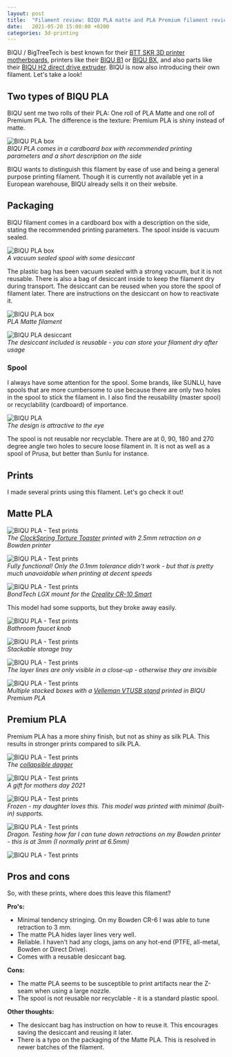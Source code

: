 ```yaml
---
layout: post
title:  "Filament review: BIQU PLA matte and PLA Premium filament review - The first filament production from BIQU"
date:   2021-05-20 15:00:00 +0200
categories: 3d-printing
---
```


BIQU / BigTreeTech is best known for their [BTT SKR 3D printer motherboards](/blog/2021/01/24/bigtreetrech-skr-cr6-review), printers like their [BIQU B1](/blog/2020/10/18/biqu-b1-review) or [BIQU BX](https://www.biqu.equipment/collections/3d-printer), and also parts like their [BIQU H2 direct drive extruder](/blog/2021/02/08/biqu-h2-direct-drive-extruder-review-no-compromises). BIQU is now also introducing their own filament. Let's take a look!

## Two types of BIQU PLA

<style scoped>
  img + p, img + em {
    clear: both;
    display: block;
  }
</style>

BIQU sent me two rolls of their PLA: One roll of PLA Matte and one roll of Premium PLA. The difference is the texture: Premium PLA is shiny instead of matte.

![BIQU PLA box](/images/blog/2021-05-20-biqu-pla-matte-premium-filament-review/cover.jpg)
*BIQU PLA comes in a cardboard box with recommended printing parameters and a short description on the side*

BIQU wants to distinguish this filament by ease of use and being a general purpose printing filament. Though it is currently not available yet in a European warehouse, BIQU already sells it on their website.

## Packaging

BIQU filament comes in a cardboard box with a description on the side, stating the recommended printing parameters. The spool inside is vacuum sealed.

![BIQU PLA box](/images/blog/2021-05-20-biqu-pla-matte-premium-filament-review/inside.jpg)
*A vacuum sealed spool with some desiccant*

 The plastic bag has been vacuum sealed with a strong vacuum, but it is not reusable. There is also a bag of desiccant inside to keep the filament dry during transport. The desiccant can be reused when you store the spool of filament later. There are instructions on the desiccant on how to reactivate it. 

![BIQU PLA box](/images/blog/2021-05-20-biqu-pla-matte-premium-filament-review/roll.jpg)
*PLA Matte filament*

![BIQU PLA desiccant](/images/blog/2021-05-20-biqu-pla-matte-premium-filament-review/desiccant.jpg)
*The desiccant included is reusable - you can store your filament dry after usage*

### Spool

I always have some attention for the spool. Some brands, like SUNLU, have spools that are more cumbersome to use because there are only two holes in the spool to stick the filament in. I also find the reusability (master spool) or recyclability (cardboard) of importance.

![BIQU PLA](/images/blog/2021-05-20-biqu-pla-matte-premium-filament-review/roll2.jpg)
*The design is attractive to the eye*

The spool is not reusable nor recyclable. There are at 0, 90, 180 and 270 degree angle two holes to secure loose filament in. It is not as well as a spool of Prusa, but better than Sunlu for instance.

## Prints

I made several prints using this filament. Let's go check it out!

## Matte PLA

![BIQU PLA - Test prints](/images/blog/2021-05-20-biqu-pla-matte-premium-filament-review/torture-toaster1.jpg)
*The [ClockSpring Torture Toaster](https://www.thingiverse.com/thing:4803370) printed with 2.5mm retraction on a Bowden printer*

![BIQU PLA - Test prints](/images/blog/2021-05-20-biqu-pla-matte-premium-filament-review/torture-toaster2.jpg)
*Fully functional! Only the 0.1mm tolerance didn't work - but that is pretty much unavoidable when printing at decent speeds*

![BIQU PLA - Test prints](/images/blog/2021-05-20-biqu-pla-matte-premium-filament-review/dd-cr10-smart.jpg)
*BondTech LGX mount for the [Creality CR-10 Smart](https://www.thingiverse.com/thing:4851078)*

This model had some supports, but they broke away easily.

![BIQU PLA - Test prints](/images/blog/2021-05-20-biqu-pla-matte-premium-filament-review/faucet.jpg)
*Bathroom faucet knob*

![BIQU PLA - Test prints](/images/blog/2021-05-20-biqu-pla-matte-premium-filament-review/tray1.jpg)
*Stackable storage tray*

![BIQU PLA - Test prints](/images/blog/2021-05-20-biqu-pla-matte-premium-filament-review/tray2.jpg)
*The layer lines are only visible in a close-up - otherwise they are invisible*

![BIQU PLA - Test prints](/images/blog/2021-05-20-biqu-pla-matte-premium-filament-review/stacked-box.jpg)
*Multiple stacked boxes with a [Velleman VTUSB stand](https://www.thingiverse.com/thing:4857727) printed in BIQU Premium PLA*

## Premium PLA

Premium PLA has a more shiny finish, but not as shiny as silk PLA. This results in stronger prints compared to silk PLA.

![BIQU PLA - Test prints](/images/blog/2021-05-20-biqu-pla-matte-premium-filament-review/dagger.jpg)
*The [collapsible dagger](https://www.thingiverse.com/thing:3704389)*

![BIQU PLA - Test prints](/images/blog/2021-05-20-biqu-pla-matte-premium-filament-review/motherday.jpg)
*A gift for mothers day 2021*

![BIQU PLA - Test prints](/images/blog/2021-05-20-biqu-pla-matte-premium-filament-review/frozen1.jpg)
*Frozen - my daughter loves this. This model was printed with minimal (built-in) supports.*

![BIQU PLA - Test prints](/images/blog/2021-05-20-biqu-pla-matte-premium-filament-review/dragon1.jpg)
*Dragon. Testing how far I can tune down retractions on my Bowden printer - this is at 3mm (I normally print at 6.5mm)*

![BIQU PLA - Test prints](/images/blog/2021-05-20-biqu-pla-matte-premium-filament-review/deer.jpg)

## Pros and cons

So, with these prints, where does this leave this filament?

**Pro's:**

- Minimal tendency stringing. On my Bowden CR-6 I was able to tune retraction to 3 mm.
- The matte PLA hides layer lines very well.
- Reliable. I haven't had any clogs, jams on any hot-end (PTFE, all-metal, Bowden or Direct Drive).
- Comes with a reusable desiccant bag.

**Cons:**

- The matte PLA seems to be susceptible to print artifacts near the Z-seam when using a large nozzle.
- The spool is not reusable nor recyclable - it is a standard plastic spool.

**Other thoughts:**

- The desiccant bag has instruction on how to reuse it. This encourages saving the desiccant and reusing it later. 
- There is a typo on the packaging of the Matte PLA. This is resolved in newer batches of the filament.

<!--
## Where to get it & pricing

TDB
-->
